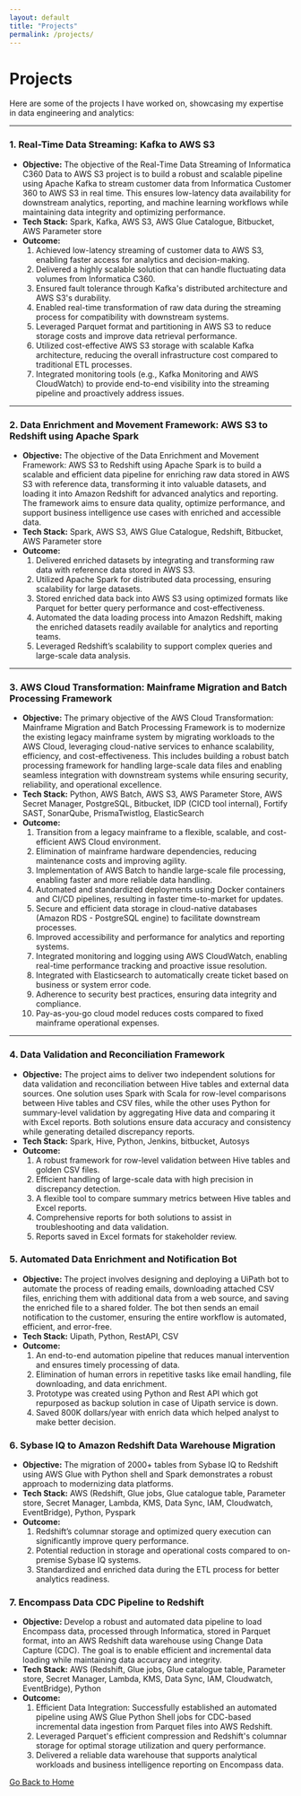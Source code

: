 ```yaml
---
layout: default
title: "Projects"
permalink: /projects/
---
```


# Projects

Here are some of the projects I have worked on, showcasing my expertise in data engineering and analytics:

---

### **1. Real-Time Data Streaming: Kafka to AWS S3**
- **Objective:** The objective of the Real-Time Data Streaming of Informatica C360 Data to AWS S3 project is to build a robust and scalable pipeline using Apache Kafka to stream customer data from Informatica Customer 360 to AWS S3 in real time. This ensures low-latency data availability for downstream analytics, reporting, and machine learning workflows while maintaining data integrity and optimizing performance.  
- **Tech Stack:** Spark, Kafka, AWS S3, AWS Glue Catalogue, Bitbucket, AWS Parameter store  
- **Outcome:**
  1. Achieved low-latency streaming of customer data to AWS S3, enabling faster access for analytics and decision-making.
  2. Delivered a highly scalable solution that can handle fluctuating data volumes from Informatica C360.
  3. Ensured fault tolerance through Kafka's distributed architecture and AWS S3's durability.
  4. Enabled real-time transformation of raw data during the streaming process for compatibility with downstream systems.
  5. Leveraged Parquet format and partitioning in AWS S3 to reduce storage costs and improve data retrieval performance.
  6. Utilized cost-effective AWS S3 storage with scalable Kafka architecture, reducing the overall infrastructure cost compared to traditional ETL processes.
  7. Integrated monitoring tools (e.g., Kafka Monitoring and AWS CloudWatch) to provide end-to-end visibility into the streaming pipeline and proactively address issues.

---

### **2. Data Enrichment and Movement Framework: AWS S3 to Redshift using Apache Spark**
- **Objective:** The objective of the Data Enrichment and Movement Framework: AWS S3 to Redshift using Apache Spark is to build a scalable and efficient data pipeline for enriching raw data stored in AWS S3 with reference data, transforming it into valuable datasets, and loading it into Amazon Redshift for advanced analytics and reporting. The framework aims to ensure data quality, optimize performance, and support business intelligence use cases with enriched and accessible data.  
- **Tech Stack:** Spark, AWS S3, AWS Glue Catalogue, Redshift, Bitbucket, AWS Parameter store 
- **Outcome:**
  1.  Delivered enriched datasets by integrating and transforming raw data with reference data stored in AWS S3.
  2.  Utilized Apache Spark for distributed data processing, ensuring scalability for large datasets.
  3.  Stored enriched data back into AWS S3 using optimized formats like Parquet for better query performance and cost-effectiveness.
  4.  Automated the data loading process into Amazon Redshift, making the enriched datasets readily available for analytics and reporting teams.
  5.  Leveraged Redshift’s scalability to support complex queries and large-scale data analysis.

---

### **3. AWS Cloud Transformation: Mainframe Migration and Batch Processing Framework**
- **Objective:** The primary objective of the AWS Cloud Transformation: Mainframe Migration and Batch Processing Framework is to modernize the existing legacy mainframe system by migrating workloads to the AWS Cloud, leveraging cloud-native services to enhance scalability, efficiency, and cost-effectiveness. This includes building a robust batch processing framework for handling large-scale data files and enabling seamless integration with downstream systems while ensuring security, reliability, and operational excellence.  
- **Tech Stack:** Python, AWS Batch, AWS S3, AWS Parameter Store, AWS Secret Manager, PostgreSQL, Bitbucket, IDP (CICD tool internal),  Fortify SAST, SonarQube, PrismaTwistlog, ElasticSearch 
- **Outcome:**
  1. Transition from a legacy mainframe to a flexible, scalable, and cost-efficient AWS Cloud environment.
  2. Elimination of mainframe hardware dependencies, reducing maintenance costs and improving agility.
  3. Implementation of AWS Batch to handle large-scale file processing, enabling faster and more reliable data handling.
  4. Automated and standardized deployments using Docker containers and CI/CD pipelines, resulting in faster time-to-market for updates.
  5. Secure and efficient data storage in cloud-native databases (Amazon RDS - PostgreSQL engine) to facilitate downstream processes.
  6. Improved accessibility and performance for analytics and reporting systems.
  7. Integrated monitoring and logging using AWS CloudWatch, enabling real-time performance tracking and proactive issue resolution.
  8. Integrated with Elasticsearch to automatically create ticket based on business or system error code.
  9. Adherence to security best practices, ensuring data integrity and compliance.
  10. Pay-as-you-go cloud model reduces costs compared to fixed mainframe operational expenses.

---

### **4. Data Validation and Reconciliation Framework**
- **Objective:** The project aims to deliver two independent solutions for data validation and reconciliation between Hive tables and external data sources. One solution uses Spark with Scala for row-level comparisons between Hive tables and CSV files, while the other uses Python for summary-level validation by aggregating Hive data and comparing it with Excel reports. Both solutions ensure data accuracy and consistency while generating detailed discrepancy reports.
- **Tech Stack:** Spark, Hive, Python, Jenkins, bitbucket, Autosys
- **Outcome:**
  1. A robust framework for row-level validation between Hive tables and golden CSV files.
  2. Efficient handling of large-scale data with high precision in discrepancy detection.
  3. A flexible tool to compare summary metrics between Hive tables and Excel reports.
  4. Comprehensive reports for both solutions to assist in troubleshooting and data validation.
  5. Reports saved in Excel formats for stakeholder review.
 
### **5. Automated Data Enrichment and Notification Bot**
- **Objective:** The project involves designing and deploying a UiPath bot to automate the process of reading emails, downloading attached CSV files, enriching them with additional data from a web source, and saving the enriched file to a shared folder. The bot then sends an email notification to the customer, ensuring the entire workflow is automated, efficient, and error-free.
- **Tech Stack:** Uipath, Python, RestAPI, CSV
- **Outcome:**
  1. An end-to-end automation pipeline that reduces manual intervention and ensures timely processing of data.
  2. Elimination of human errors in repetitive tasks like email handling, file downloading, and data enrichment.
  3. Prototype was created using Python and Rest API which got repurposed as backup solution in case of Uipath service is down.
  4. Saved 800K dollars/year with enrich data which helped analyst to make better decision.  

### **6. Sybase IQ to Amazon Redshift Data Warehouse Migration**
- **Objective:** The migration of 2000+ tables from Sybase IQ to Redshift using AWS Glue with Python shell and Spark demonstrates a robust approach to modernizing data platforms.
- **Tech Stack:** AWS (Redshift, Glue jobs, Glue catalogue table, Parameter store, Secret Manager, Lambda, KMS, Data Sync, IAM, Cloudwatch, EventBridge), Python, Pyspark
- **Outcome:**
  1. Redshift’s columnar storage and optimized query execution can significantly improve query performance.
  2. Potential reduction in storage and operational costs compared to on-premise Sybase IQ systems.
  3. Standardized and enriched data during the ETL process for better analytics readiness.
 
### **7. Encompass Data CDC Pipeline to Redshift**
- **Objective:** Develop a robust and automated data pipeline to load Encompass data, processed through Informatica, stored in Parquet format, into an AWS Redshift data warehouse using Change Data Capture (CDC). The goal is to enable efficient and incremental data loading while maintaining data accuracy and integrity.
- **Tech Stack:** AWS (Redshift, Glue jobs, Glue catalogue table, Parameter store, Secret Manager, Lambda, KMS, Data Sync, IAM, Cloudwatch, EventBridge), Python
- **Outcome:**
  1. Efficient Data Integration: Successfully established an automated pipeline using AWS Glue Python Shell jobs for CDC-based incremental data ingestion from Parquet files into AWS Redshift.
  2. Leveraged Parquet's efficient compression and Redshift's columnar storage for optimal storage utilization and query performance.
  3. Delivered a reliable data warehouse that supports analytical workloads and business intelligence reporting on Encompass data.

[Go Back to Home](/)
